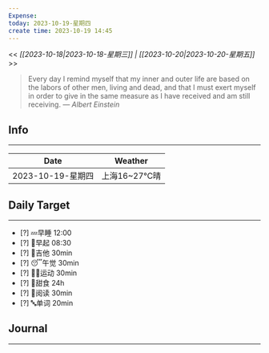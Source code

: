 ```yaml
---
Expense: 
today: 2023-10-19-星期四
create time: 2023-10-19 14:45
---
```


<< *[[2023-10-18|2023-10-18-星期三]] | [[2023-10-20|2023-10-20-星期五]]* >>


> Every day I remind myself that my inner and outer life are based on the labors of other men, living and dead, and that I must exert myself in order to give in the same measure as I have received and am still receiving.
> — <cite>Albert Einstein</cite>


## Info
***

| Date              | Weather      |
| ----------------- | ------------ |
| 2023-10-19-星期四 | 上海16~27℃晴 |


## Daily Target 
***
- [?] 💤早睡   12:00
- [?] 🌅早起    08:30
- [?] 🎵吉他    30min
- [?] 😴午觉    30min
- [?] 🏃‍♀️运动    30min  
- [?] 🚫甜食    24h
- [?] 📖阅读    30min 
- [?] 🔤单词    20min    


##  Journal
***



